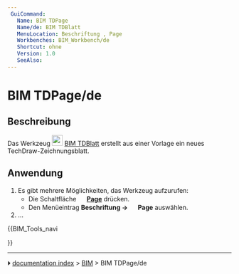```yaml
---
 GuiCommand:
   Name: BIM TDPage
   Name/de: BIM TDBlatt
   MenuLocation: Beschriftung , Page
   Workbenches: BIM_Workbench/de
   Shortcut: ohne
   Version: 1.0
   SeeAlso: 
---
```


# BIM TDPage/de



## Beschreibung

Das Werkzeug <img alt="" src=images/BIM_TDPage.svg  style="width:24px;"> [BIM TDBlatt](BIM_TDPage/de.md) erstellt aus einer Vorlage ein neues TechDraw-Zeichnungsblatt.



## Anwendung

1.  Es gibt mehrere Möglichkeiten, das Werkzeug aufzurufen:
    -   Die Schaltfläche **<img src="images/BIM_TDPage.svg" width=16px> [Page](BIM_TDPage/de.md)** drücken.
    -   Den Menüeintrag **Beschriftung → <img src="images/BIM_TDPage.svg" width=16px> Page** auswählen.
2.  \...





{{BIM_Tools_navi

}}



---
⏵ [documentation index](../README.md) > [BIM](BIM_Workbench.md) > BIM TDPage/de
